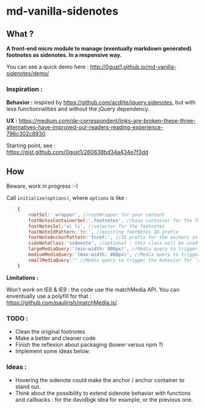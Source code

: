 # md-vanilla-sidenotes

## What ?

**A front-end micro module to manage (eventually markdown generated) footnotes as sidenotes. In a responsive way.**

You can see a quick demo here : <http://0gust1.github.io/md-vanilla-sidenotes/demo/>


### Inspiration :

**Behavior :** inspired by <https://github.com/acdlite/jquery.sidenotes>, but with less functionnalities and without the jQuery dependency.

**UX :** <https://medium.com/de-correspondent/links-are-broken-these-three-alternatives-have-improved-our-readers-reading-experience-796c302c8930>

Starting point, see : https://gist.github.com/0gust1/260638bd34a434e7f3dd

## How

Beware, work in progress :-)

Call `initialize(options)`, where `options` is like :

```javascript
    {
        rootSel:'.wrapper', //rootWrapper for your content
        footNotesContainerSel:'.footnotes', //base container for the footnotes to transform into sidenotes
        footNotesSel:'ol li', //selector for the footnotes
        footNoteIdPattern:'fn:', //existing footNotes ID prefix
        footNoteAnchorPattern:'fnref:', //ID prefix for the anchors in the main content, linking to notes.
        sideNoteClass:'sidenote', //optional : this class will be used for the generated sidenotes
        largeMediaQuery:'(min-width: 800px)', //Media query to trigger the behavior for ‘large’ screens
        mediumMediaQuery:'(max-width: 800px)', //Media query to trigger the behavior for ‘medium’ screens
        smallMediaQuery:'' //Media query to trigger the behavior for ‘small’ screens
    }

```

**Limitations :**

Won’t work on IE8 & IE9 : the code use the matchMedia API. You can enventually use a polyfill for that : <https://github.com/paulirish/matchMedia.js/>.

### TODO :

* Clean the original footnotes
* Make a better and cleaner code
* Finish the reflexion about packaging (bower versus npm ?)
* Implement some ideas below.

### Ideas :

* Hovering the sidenote could make the anchor / anchor container to stand out.
* Think about the possibility to extend sidenote behavior with functions and callbacks : for the davidbgk idea for example, or the previous one.


